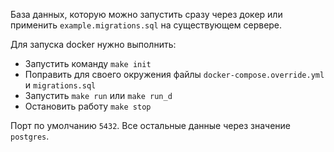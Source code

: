 База данных, которую можно запустить сразу через докер или применить `example.migrations.sql` на существующем сервере.

Для запуска docker нужно выполнить:
* Запустить команду `make init`
* Поправить для своего окружения файлы `docker-compose.override.yml` и `migrations.sql`
* Запустить `make run` или `make run_d`
* Остановить работу `make stop`

Порт по умолчанию `5432`. Все остальные данные через значение `postgres`.
